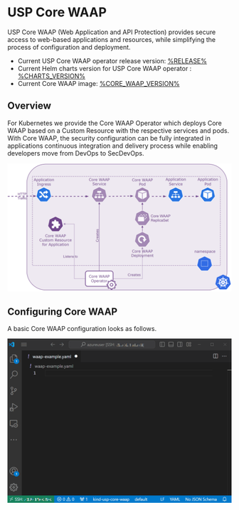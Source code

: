 # USP Core WAAP

USP Core WAAP (Web Application and API Protection) provides secure access to web-based applications and resources,
while simplifying the process of configuration and deployment.

* Current USP Core WAAP operator release version: [%RELEASE%](operator-CHANGELOG/)
* Current Helm charts version for USP Core WAAP operator : [%CHARTS_VERSION%](helm-CHANGELOG/)
* Current Core WAAP image: [%CORE_WAAP_VERSION%](core-waap-CHANGELOG/)

## Overview

For Kubernetes we provide the Core WAAP Operator which deploys Core WAAP based on a Custom 
Resource with the respective services and pods. With Core WAAP, the security configuration can be fully integrated in applications continuous integration and delivery process 
while enabling developers move from DevOps to SecDevOps.


![Core WAAP Overview](assets/images/core-waap-illustration1.png)


## Configuring Core WAAP

A basic Core WAAP configuration looks as follows.

![Core WAAP configuration example](assets/images/core-waap-editor-demo.gif)